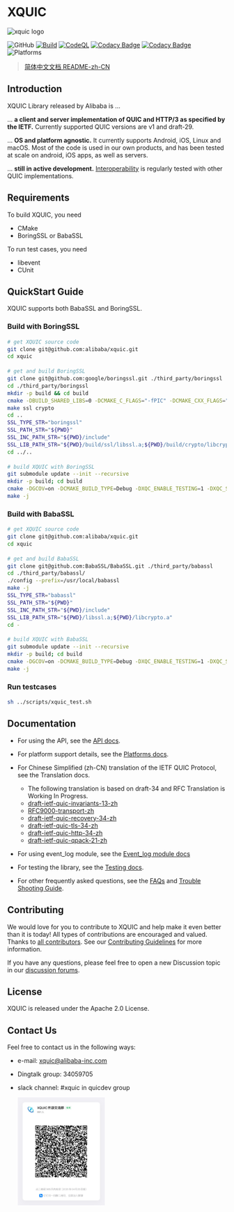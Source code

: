 # XQUIC
<img src="docs/images/xquic_logo.png" alt="xquic logo"/>

![GitHub](https://img.shields.io/github/license/alibaba/xquic)
[![Build](https://github.com/alibaba/xquic/actions/workflows/build.yml/badge.svg)](https://github.com/alibaba/xquic/actions/workflows/build.yml)
[![CodeQL](https://github.com/alibaba/xquic/actions/workflows/codeql-analysis.yml/badge.svg)](https://github.com/alibaba/xquic/actions/workflows/codeql-analysis.yml)
[![Codacy Badge](https://app.codacy.com/project/badge/Grade/485e758edd98409bb7a51cbb803838c4)](https://www.codacy.com/gh/alibaba/xquic/dashboard?utm_source=github.com&amp;utm_medium=referral&amp;utm_content=alibaba/xquic&amp;utm_campaign=Badge_Grade)
[![Codacy Badge](https://app.codacy.com/project/badge/Coverage/485e758edd98409bb7a51cbb803838c4)](https://www.codacy.com/gh/alibaba/xquic/dashboard?utm_source=github.com&utm_medium=referral&utm_content=alibaba/xquic&utm_campaign=Badge_Coverage)
![Platforms](https://img.shields.io/badge/platform-Android%20%7C%20iOS%20%7C%20Linux%20%7C%20macOS-blue)

> [简体中文文档 README-zh-CN](./docs/docs-zh/README-zh.md)

## Introduction

XQUIC Library released by Alibaba is …

… **a client and server implementation of QUIC and HTTP/3 as specified by the IETF.** Currently supported QUIC versions are v1 and draft-29.

… **OS and platform agnostic.** It currently supports Android, iOS, Linux and macOS. Most of the code is used in our own products, and has been tested at scale on android, iOS apps, as well as servers.

… **still in active development.** [Interoperability](https://interop.seemann.io/) is regularly tested with other QUIC implementations.

## Requirements

To build XQUIC, you need 
* CMake
* BoringSSL or BabaSSL

To run test cases, you need
* libevent
* CUnit

## QuickStart Guide

XQUIC supports both BabaSSL and BoringSSL.

### Build with BoringSSL

```bash
# get XQUIC source code
git clone git@github.com:alibaba/xquic.git
cd xquic

# get and build BoringSSL
git clone git@github.com:google/boringssl.git ./third_party/boringssl
cd ./third_party/boringssl
mkdir -p build && cd build
cmake -DBUILD_SHARED_LIBS=0 -DCMAKE_C_FLAGS="-fPIC" -DCMAKE_CXX_FLAGS="-fPIC" ..
make ssl crypto
cd ..
SSL_TYPE_STR="boringssl"
SSL_PATH_STR="${PWD}"
SSL_INC_PATH_STR="${PWD}/include"
SSL_LIB_PATH_STR="${PWD}/build/ssl/libssl.a;${PWD}/build/crypto/libcrypto.a"
cd ../..

# build XQUIC with BoringSSL
git submodule update --init --recursive
mkdir -p build; cd build
cmake -DGCOV=on -DCMAKE_BUILD_TYPE=Debug -DXQC_ENABLE_TESTING=1 -DXQC_SUPPORT_SENDMMSG_BUILD=1 -DXQC_ENABLE_EVENT_LOG=1 -DXQC_ENABLE_BBR2=1 -DXQC_DISABLE_RENO=0 -DSSL_TYPE=${SSL_TYPE_STR} -DSSL_PATH=${SSL_PATH_STR} -DSSL_INC_PATH=${SSL_INC_PATH_STR} -DSSL_LIB_PATH=${SSL_LIB_PATH_STR} ..
make -j
```

### Build with BabaSSL

```bash
# get XQUIC source code
git clone git@github.com:alibaba/xquic.git
cd xquic

# get and build BabaSSL
git clone git@github.com:BabaSSL/BabaSSL.git ./third_party/babassl
cd ./third_party/babassl/
./config --prefix=/usr/local/babassl
make -j
SSL_TYPE_STR="babassl"
SSL_PATH_STR="${PWD}"
SSL_INC_PATH_STR="${PWD}/include"
SSL_LIB_PATH_STR="${PWD}/libssl.a;${PWD}/libcrypto.a"
cd -

# build XQUIC with BabaSSL
git submodule update --init --recursive
mkdir -p build; cd build
cmake -DGCOV=on -DCMAKE_BUILD_TYPE=Debug -DXQC_ENABLE_TESTING=1 -DXQC_SUPPORT_SENDMMSG_BUILD=1 -DXQC_ENABLE_EVENT_LOG=1 -DXQC_ENABLE_BBR2=1 -DXQC_DISABLE_RENO=0 -DSSL_TYPE=${SSL_TYPE_STR} -DSSL_PATH=${SSL_PATH_STR} -DSSL_INC_PATH=${SSL_INC_PATH_STR} -DSSL_LIB_PATH=${SSL_LIB_PATH_STR} ..
make -j
```

### Run testcases

```bash
sh ../scripts/xquic_test.sh
```

## Documentation

* For using the API, see the [API docs](./docs/API.md).
* For platform support details, see the [Platforms docs](./docs/Platforms.md).
* For Chinese Simplified (zh-CN) translation of the IETF QUIC Protocol, see the Translation docs.
    - The following translation is based on draft-34 and RFC Translation is Working In Progress.
    - [draft-ietf-quic-invariants-13-zh](./docs/translation/draft-ietf-quic-invariants-13-zh.md)
    - [RFC9000-transport-zh](./docs/translation/rfc9000-transport-zh.md)
    - [draft-ietf-quic-recovery-34-zh](./docs/translation/draft-ietf-quic-recovery-34-zh.md)
    - [draft-ietf-quic-tls-34-zh](./docs/translation/draft-ietf-quic-tls-34-zh.md)
    - [draft-ietf-quic-http-34-zh](./docs/translation/draft-ietf-quic-http-34-zh.md)
    - [draft-ietf-quic-qpack-21-zh](./docs/translation/draft-ietf-quic-qpack-21-zh.md)

* For using event_log module, see the [Event_log module docs](./docs/docs-zh/Event_log-zh.md)
* For testing the library, see the [Testing docs](./docs/docs-zh/Testing-zh.md).
* For other frequently asked questions, see the [FAQs](./docs/docs-zh/FAQ-zh.md) and [Trouble Shooting Guide](./docs/docs-zh/Troubleshooting-zh.md).

## Contributing

We would love for you to contribute to XQUIC and help make it even better than it is today! All types of contributions are encouraged and valued. Thanks to [all contributors](https://github.com/alibaba/xquic/blob/main/CONTRIBUTING.md#all-contributors). See our [Contributing Guidelines](./CONTRIBUTING.md) for more information.

If you have any questions, please feel free to open a new Discussion topic in our [discussion forums](https://github.com/alibaba/xquic/discussions).

## License

XQUIC is released under the Apache 2.0 License.

## Contact Us

Feel free to contact us in the following ways:

* e-mail: xquic@alibaba-inc.com
* Dingtalk group: 34059705
* slack channel: #xquic in quicdev group

  <img src="docs/images/dingtalk_group.jpg" width=200 alt="dingtalk group"/>

